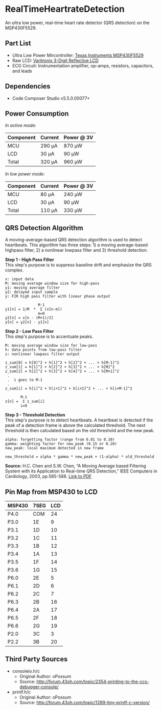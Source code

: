 RealTimeHeartrateDetection
==========================

An ultra low power, real-time heart rate detector (QRS detection) on the MSP430F5529.

Part List
---------
* Ultra Low Power Mircontroller: [Texas Instruments MSP430F5529](http://www.ti.com/product/msp430f5529)
* Raw LCD: [Varitronix 3-Digit Reflective LCD](http://www.digikey.ca/product-detail/en/VI-321-DP-RC-S/153-1101-ND/531266)
* ECG Circuit: Instrumentation amplifier, op-amps, resistors, capacitors, and leads

Dependencies
------------
* Code Composer Studio v5.5.0.00077+

Power Consumption
-----------------
*In active mode:*

Component | Current | Power @ 3V
--------- | ------- | ----------
MCU       |  290 μA | 870 μW
LCD       |   30 μA |  90 μW
Total     |  320 μA | 960 μW

*In low power mode:*

Component | Current | Power @ 3V
--------- | ------- | ----------
MCU       |   80 μA | 240 μW
LCD       |   30 μA |  90 μW
Total     |  110 μA | 330 μW

QRS Detection Algorithm
-----------------------
A moving-average-based QRS detection algorithm is used to detect heartbeats.
This algorithm has three steps: 1) a moving average-based highpass filter,
2) a nonlinear lowpass filter and 3) threshold detection.

**Step 1 - High Pass Filter**  
This step's purpose is to suppress baseline drift and emphasize the QRS complex.

```
x: input data
M: moving average window size for high-pass
y1: moving average filter
y2: delayed input sample
y: FIR high pass filter with linear phase output

               M-1
y1[n] = 1/M  *  Σ (x[n-m])
               m=0
y2[n] = x[n - (M+1)/2]
y[n] = y2[n] - y1[n]
```

**Step 2 - Low Pass Filter**  
This step's purpose is to accentuate peaks.

```
M: moving average window size for low-pass
h: data points from low-pass filter
z: nonlinear lowpass filter output

z_sum[0] = h[0]^2 + h[1]^2 + h[2]^2 + ... + h[M-1]^2
z_sum[1] = h[1]^2 + h[2]^2 + h[3]^2 + ... + h[M]^2
z_sum[2] = h[2]^2 + h[3]^2 + h[4]^2 + ... + h[M+1]^2
 .
 .  i goes to M-1
 .
z_sum[i] = h[i]^2 + h[i+1]^2 + h[i+2]^2 + ... + h[i+M-1]^2

       M-1
z[n] =  Σ z_sum[i]
       i=0
```

**Step 3 - Threshold Detection**  
This step's purpose is to detect heartbeats. A heartbeat is detected if the
peak of a detection frame is above the calculated threshold. The next
threshold is then calculated based on the old threshold and the new peak.

```
alpha: forgetting factor (range from 0.01 to 0.10)
gamma: weighting factor for new_peak (0.15 or 0.20)
new_peak: local maximum detected in new frame

new_threshold = alpha * gamma * new_peak + (1-alpha) * old_threshold
```

**Source:** H.C. Chen and S.W. Chen, “A Moving Average based Filtering System
with its Application to Real-time QRS Detection,” IEEE Computers in
Cardiology, 2003, pp.585-588. [Link to PDF](http://cinc.org/archives/2003/pdf/585.pdf)

Pin Map from MSP430 to LCD
--------------------------
MSP430 | 7SEG | LCD
-------|------|----
  P4.0 |  COM |  24
  P3.0 |   1E |   9
  P3.1 |   1D |  10
  P3.2 |   1C |  11
  P3.3 |   1B |  12
  P3.4 |   1A |  13
  P3.5 |   1F |  14
  P3.6 |   1G |  15
  P6.0 |   2E |   5
  P6.1 |   2D |   6
  P6.2 |   2C |   7
  P6.3 |   2B |  16
  P6.4 |   2A |  17
  P6.5 |   2F |  18
  P6.6 |   2G |  19
  P2.0 |   3C |   3
  P2.2 |   3B |  20

Third Party Sources
-------------------
* consoleio.h/c
    - Original Author: oPossum
    - Source: http://forum.43oh.com/topic/2354-printing-to-the-ccs-debugger-console/
* printf.h/c
    - Original Author: oPossum
    - Source: http://forum.43oh.com/topic/1289-tiny-printf-c-version/

